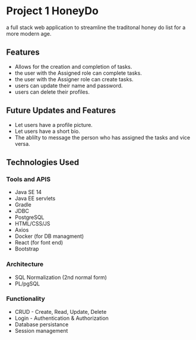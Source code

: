 # Project 1 HoneyDo
a full stack web application to streamline the traditonal honey do list for a more modern age.

## Features
- Allows for the creation and completion of tasks.
- the user with the Assigned role can complete tasks.
- the user with the Assigner role can create tasks.
- users can update their name and password.
- users can delete their profiles.

## Future Updates and Features
- Let users have a profile picture.
- Let users have a short bio.
- The ablilty to message the person who has assigned the tasks and vice versa.

## Technologies Used

### Tools and APIS
- Java SE 14
- Java EE servlets
- Gradle
- JDBC
- PostgreSQL
- HTML/CSS/JS
- Axios
- Docker (for DB managment)
- React (for font end)
- Bootstrap

### Architecture
- SQL Normalization (2nd normal form)
- PL/pgSQL

### Functionality
- CRUD - Create, Read, Update, Delete
- Login - Authentication & Authorization
- Database persistance
- Session management